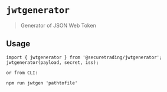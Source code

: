 # `jwtgenerator`

> Generator of JSON Web Token

## Usage
```
import { jwtgenerator } from '@securetrading/jwtgenerator';
jwtgenerator(payload, secret, iss);

or from CLI:

npm run jwtgen 'pathtofile'
```
